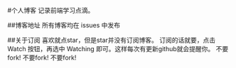 
#个人博客
记录前端学习点滴。 

##博客地址
所有博客均在 issues 中发布

##关于订阅
喜欢就点star，但是star并没有订阅博客。
订阅的话就要，点击 Watch 按钮，再选中 Watching 即可。这样每次有更新github就会提醒你。
不要fork! 不要fork! 不要fork!
